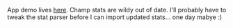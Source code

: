 App demo lives [here](http://cgi.boris317.webfactional.com/lol/lol.html "Demo"). Champ stats are wildy out of date. I'll probably have to tweak the stat parser before I 
can import updated stats... one day mabye :) 
